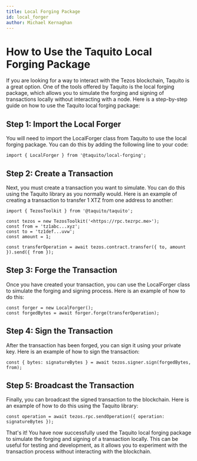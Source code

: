 ```yaml
---
title: Local Forging Package
id: local_forger
author: Michael Kernaghan
---
```


# How to Use the Taquito Local Forging Package

If you are looking for a way to interact with the Tezos blockchain, Taquito is a great option. One of the tools offered by Taquito is the local forging package, which allows you to simulate the forging and signing of transactions locally without interacting with a node. Here is a step-by-step guide on how to use the Taquito local forging package:

## Step 1: Import the Local Forger

You will need to import the LocalForger class from Taquito to use the local forging package. You can do this by adding the following line to your code:

```
import { LocalForger } from '@taquito/local-forging';

```

## Step 2: Create a Transaction

Next, you must create a transaction you want to simulate. You can do this using the Taquito library as you normally would. Here is an example of creating a transaction to transfer 1 XTZ from one address to another:

```
import { TezosToolkit } from '@taquito/taquito';

const tezos = new TezosToolkit('<https://rpc.tezrpc.me>');
const from = 'tz1abc...xyz';
const to = 'tz1def...uvw';
const amount = 1;

const transferOperation = await tezos.contract.transfer({ to, amount }).send({ from });

```

## Step 3: Forge the Transaction

Once you have created your transaction, you can use the LocalForger class to simulate the forging and signing process. Here is an example of how to do this:

```
const forger = new LocalForger();
const forgedBytes = await forger.forge(transferOperation);

```

## Step 4: Sign the Transaction

After the transaction has been forged, you can sign it using your private key. Here is an example of how to sign the transaction:

```
const { bytes: signatureBytes } = await tezos.signer.sign(forgedBytes, from);

```

## Step 5: Broadcast the Transaction

Finally, you can broadcast the signed transaction to the blockchain. Here is an example of how to do this using the Taquito library:

```
const operation = await tezos.rpc.sendOperation({ operation: signatureBytes });

```

That's it! You have now successfully used the Taquito local forging package to simulate the forging and signing of a transaction locally. This can be useful for testing and development, as it allows you to experiment with the transaction process without interacting with the blockchain.